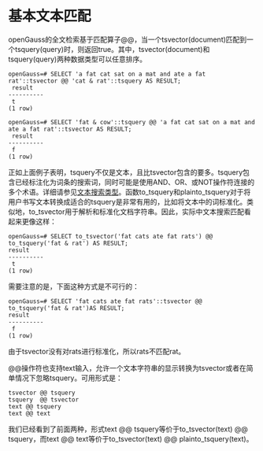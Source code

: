 # 基本文本匹配<a name="ZH-CN_TOPIC_0289899963"></a>

openGauss的全文检索基于匹配算子@@，当一个tsvector\(document\)匹配到一个tsquery\(query\)时，则返回true。其中，tsvector\(document\)和tsquery\(query\)两种数据类型可以任意排序。

```
openGauss=# SELECT 'a fat cat sat on a mat and ate a fat rat'::tsvector @@ 'cat & rat'::tsquery AS RESULT;
 result
----------
 t
(1 row)
```

```
openGauss=# SELECT 'fat & cow'::tsquery @@ 'a fat cat sat on a mat and ate a fat rat'::tsvector AS RESULT;
 result
----------
 f
(1 row)
```

正如上面例子表明，tsquery不仅是文本，且比tsvector包含的要多。tsquery包含已经标注化为词条的搜索词，同时可能是使用AND、OR、或NOT操作符连接的多个术语。详细请参见[文本搜索类型](文本搜索类型.md)。函数to\_tsquery和plainto\_tsquery对于将用户书写文本转换成适合的tsquery是非常有用的，比如将文本中的词标准化。类似地，to\_tsvector用于解析和标准化文档字符串。因此，实际中文本搜索匹配看起来更像这样：

```
openGauss=# SELECT to_tsvector('fat cats ate fat rats') @@ to_tsquery('fat & rat') AS RESULT;
result
----------
 t
(1 row)
```

需要注意的是，下面这种方式是不可行的：

```
openGauss=# SELECT 'fat cats ate fat rats'::tsvector @@ to_tsquery('fat & rat')AS RESULT;
result
----------
 f
(1 row)
```

由于tsvector没有对rats进行标准化，所以rats不匹配rat。

@@操作符也支持text输入，允许一个文本字符串的显示转换为tsvector或者在简单情况下忽略tsquery。可用形式是：

```
tsvector @@ tsquery
tsquery  @@ tsvector
text @@ tsquery
text @@ text
```

我们已经看到了前面两种，形式text @@ tsquery等价于to\_tsvector\(text\) @@ tsquery，而text @@ text等价于to\_tsvector\(text\) @@ plainto\_tsquery\(text\)。
